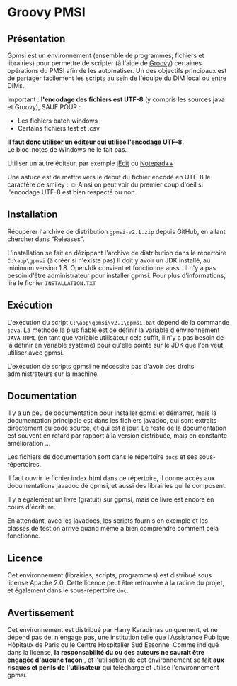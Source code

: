 <!--☺:encoding=UTF-8:-->

# Groovy PMSI

## Présentation

Gpmsi est un environnement (ensemble de programmes, fichiers et librairies) pour
permettre de scripter (à l'aide de [Groovy](https://groovy-lang.org/)) certaines opérations du PMSI afin de les automatiser. Un des objectifs principaux est de partager facilement les scripts au sein de l'équipe du DIM local ou entre DIMs.

Important : **l'encodage des fichiers est UTF-8** (y compris les sources java et Groovy), SAUF POUR :

- Les fichiers batch windows
- Certains fichiers test et .csv

**Il faut donc utiliser un éditeur qui utilise l'encodage UTF-8**.  
Le bloc-notes de Windows ne le fait pas.

Utiliser un autre éditeur, par exemple [jEdit](https://www.jedit.org)
ou [Notepad++](https://notepad-plus-plus.org/)

Une astuce est de mettre vers le début du fichier encodé en UTF-8 le caractère de smiley : ☺
Ainsi on peut voir du premier coup d'oeil si l'encodage UTF-8 est bien respecté ou non.

## Installation

Récupérer l'archive de distribution `gpmsi-v2.1.zip` depuis GitHub, en allant chercher dans "Releases".

L'installation se fait en dézippant l'archive de distribution dans le répertoire `C:\app\gpmsi` (à créer si n'existe pas)
Il doit y avoir un JDK installé, au minimum version 1.8. OpenJdk convient et fonctionne aussi.
Il n'y a pas besoin d'être administrateur pour installer gpmsi.
Pour plus d'informations, lire le fichier `INSTALLATION.TXT`

## Exécution

L'exécution du script `C:\app\gpmsi\v2.1\gpmsi.bat` dépend de la commande `java`. La méthode la plus
fiable est de définir la variable d'environnement `JAVA_HOME` (en tant que variable utilisateur cela suffit, il 
n'y a pas besoin de la définir en variable système) pour qu'elle pointe sur le JDK que l'on
veut utiliser avec gpmsi.

L'exécution de scripts gpmsi ne nécessite pas d'avoir des droits administrateurs sur la machine.

## Documentation

Il y a un peu de documentation pour installer gpmsi et démarrer, mais
la documentation principale est dans les fichiers javadoc, qui sont extraits directement
du code source, et qui est à jour.
Le reste de la documentation est souvent en retard par rapport à la version distribuée,
mais en constante amélioration ...

Les fichiers de documentation sont dans le répertoire `docs` et ses sous-répertoires.

Il faut ouvrir le fichier index.html dans ce répertoire, il donne accès aux documentations
javadoc de gpmsi, et aussi des librairies qui le composent.

Il y a également un livre (gratuit) sur gpmsi, mais ce livre est encore en cours d'écriture.

En attendant, avec les javadocs, les scripts fournis en exemple et les classes de test on
arrive quand même à bien comprendre comment cela fonctionne.

## Licence

Cet environnement (librairies, scripts, programmes) est distribué sous license Apache 2.0.
Cette licence peut être retrouvée à la racine du projet, et également dans le 
sous-répertoire `doc`.

## Avertissement

Cet environnement est distribué par Harry Karadimas uniquement, et ne dépend pas de,
n'engage pas, une institution telle que l'Assistance Publique Hôpitaux de Paris
ou le Centre Hospitalier Sud Essonne.
Comme indiqué dans la license, 
**la responsabilité du ou des auteurs ne saurait être engagée d'aucune façon**
, et l'utilisation de cet environnement se fait 
**aux risques et périls de l'utilisateur** qui télécharge et utilise l'environnement gpmsi.


